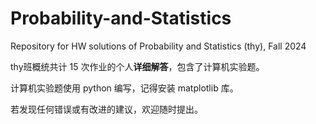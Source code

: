 # Probability-and-Statistics

Repository for HW solutions of Probability and Statistics (thy), Fall 2024

thy班概统共计 15 次作业的个人**详细解答**，包含了计算机实验题。

计算机实验题使用 python 编写，记得安装 matplotlib 库。

若发现任何错误或有改进的建议，欢迎随时提出。